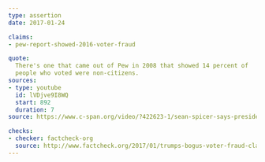 ```yaml
---
type: assertion
date: 2017-01-24

claims:
- pew-report-showed-2016-voter-fraud

quote:
  There's one that came out of Pew in 2008 that showed 14 percent of
  people who voted were non-citizens.
sources:
- type: youtube
  id: lVDjve9I8WQ
  start: 892
  duration: 7
source: https://www.c-span.org/video/?422623-1/sean-spicer-says-president-believes-voter-fraud-occurred-2016

checks:
- checker: factcheck-org
  source: http://www.factcheck.org/2017/01/trumps-bogus-voter-fraud-claims-revisited/
---
```

